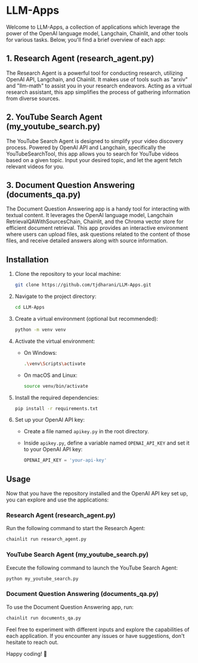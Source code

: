 # LLM-Apps

Welcome to LLM-Apps, a collection of applications which leverage the power of the OpenAI language model, Langchain, Chainlit, and other tools for various tasks. Below, you'll find a brief overview of each app:

## 1. Research Agent (research_agent.py)

The Research Agent is a powerful tool for conducting research, utilizing OpenAI API, Langchain, and Chainlit. It makes use of tools such as "arxiv" and "llm-math" to assist you in your research endeavors. Acting as a virtual research assistant, this app simplifies the process of gathering information from diverse sources.

## 2. YouTube Search Agent (my_youtube_search.py)

The YouTube Search Agent is designed to simplify your video discovery process. Powered by OpenAI API and Langchain, specifically the YouTubeSearchTool, this app allows you to search for YouTube videos based on a given topic. Input your desired topic, and let the agent fetch relevant videos for you.

## 3. Document Question Answering (documents_qa.py)

The Document Question Answering app is a handy tool for interacting with textual content. It leverages the OpenAI language model, Langchain RetrievalQAWithSourcesChain, Chainlit, and the Chroma vector store for efficient document retrieval. This app provides an interactive environment where users can upload files, ask questions related to the content of those files, and receive detailed answers along with source information.

## Installation

1. Clone the repository to your local machine:

   ```bash
   git clone https://github.com/tjdharani/LLM-Apps.git
   ```

2. Navigate to the project directory:

   ```bash
   cd LLM-Apps
   ```

3. Create a virtual environment (optional but recommended):

   ```bash
   python -m venv venv
   ```

4. Activate the virtual environment:

   - On Windows:

     ```bash
     .\venv\Scripts\activate
     ```

   - On macOS and Linux:

     ```bash
     source venv/bin/activate
     ```

5. Install the required dependencies:

   ```bash
   pip install -r requirements.txt
   ```

6. Set up your OpenAI API key:

   - Create a file named `apikey.py` in the root directory.
   - Inside `apikey.py`, define a variable named `OPENAI_API_KEY` and set it to your OpenAI API key:

     ```python
     OPENAI_API_KEY = 'your-api-key'
     ```

## Usage

Now that you have the repository installed and the OpenAI API key set up, you can explore and use the applications:

### Research Agent (research_agent.py)

Run the following command to start the Research Agent:

```bash
chainlit run research_agent.py
```

### YouTube Search Agent (my_youtube_search.py)

Execute the following command to launch the YouTube Search Agent:

```bash
python my_youtube_search.py
```

### Document Question Answering (documents_qa.py)

To use the Document Question Answering app, run:

```bash
chainlit run documents_qa.py
```

Feel free to experiment with different inputs and explore the capabilities of each application. If you encounter any issues or have suggestions, don't hesitate to reach out.

Happy coding! 🚀
